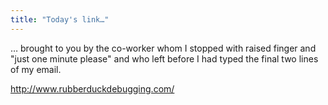 ```yaml
---
title: "Today's link…"
---
```



<p>… brought to you by the co-worker whom I stopped with raised finger and "just one minute please" and who left before I had typed the final two lines of my email.</p>

<p><a href="http://www.rubberduckdebugging.com/">http://www.rubberduckdebugging.com/</a></p>